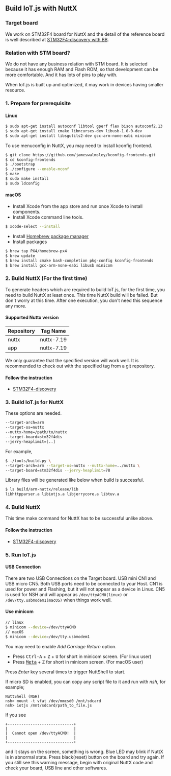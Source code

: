 ## Build IoT.js with NuttX

### Target board
We work on STM32F4 board for NuttX and the detail of the reference board is well described at [STM32F4-discovery with BB](http://www.st.com/web/en/catalog/tools/FM116/SC959/SS1532/LN1199/PF255417).

### Relation with STM board?
We do not have any business relation with STM board. It is selected because it has enough RAM and Flash ROM, so that development can be more comfortable. And it has lots of pins to play with.

When IoT.js is built up and optimized, it may work in devices having smaller resource.


### 1. Prepare for prerequisite
#### Linux

```bash
$ sudo apt-get install autoconf libtool gperf flex bison autoconf2.13
$ sudo apt-get install cmake libncurses-dev libusb-1.0-0-dev
$ sudo apt-get install libsgutils2-dev gcc-arm-none-eabi minicom
```

To use menuconfig in NuttX, you may need to install kconfig frontend.

```bash
$ git clone https://github.com/jameswalmsley/kconfig-frontends.git
$ cd kconfig-frontends
$ ./bootstrap
$ ./configure --enable-mconf
$ make
$ sudo make install
$ sudo ldconfig
```

#### macOS

* Install Xcode from the app store and run once Xcode to install components.
* Install Xcode command line tools.
```bash
$ xcode-select --install
```
* Install [Homebrew package manager](http://brew.sh/)
* Install packages
```bash
$ brew tap PX4/homebrew-px4
$ brew update
$ brew install cmake bash-completion pkg-config kconfig-frontends
$ brew install gcc-arm-none-eabi libusb minicom
```

### 2. Build NuttX (For the first time)

To generate headers which are required to build IoT.js, for the first time, you need to build NuttX at least once. This time NuttX build will be failed. But don't worry at this time. After one execution, you don't need this sequence any more.

#### Supported Nuttx version
|Repository|Tag Name|
|----------|:------:|
| nuttx | nuttx-7.19 |
| app | nuttx-7.19 |

We only guarantee that the specified version will work well. It is recommended to check out with the specified tag from a git repository.


#### Follow the instruction
* [STM32F4-discovery](../targets/nuttx/stm32f4dis/README.md)


### 3. Build IoT.js for NuttX

These options are needed.
```bash
--target-arch=arm
--target-os=nuttx
--nuttx-home=/path/to/nuttx
--target-board=stm32f4dis
--jerry-heaplimit=[..]
```

For example,
```bash
$ ./tools/build.py \
--target-arch=arm --target-os=nuttx --nuttx-home=../nuttx \
--target-board=stm32f4dis --jerry-heaplimit=78
```

Library files will be generated like below when build is successful.

```bash
$ ls build/arm-nuttx/release/lib
libhttpparser.a libiotjs.a libjerrycore.a libtuv.a
```

### 4. Build NuttX

This time make command for NuttX has to be successful unlike above.

#### Follow the instruction
* [STM32F4-discovery](../targets/nuttx/stm32f4dis/README.md)

### 5. Run IoT.js

#### USB Connection

There are two USB Connections on the Target board. USB mini CN1 and USB micro CN5. Both USB ports need to be connected to your Host. CN1 is used for power and Flashing, but it will not appear as a device in Linux. CN5 is used for NSH and will appear as `/dev/ttyACM0(linux)` or  `/dev/tty.usbmodem1(macOS)` when things work well.

#### Use minicom

```bash
// linux
$ minicom --device=/dev/ttyACM0
// macOS
$ minicom --device=/dev/tty.usbmodem1

```
You may need to enable _Add Carriage Return_ option.
* Press <kbd>Ctrl-A</kbd> + <kbd>Z</kbd> + <kbd>U</kbd> for short in minicom screen. (For linux user)
* Press <kbd>[Meta](http://osxdaily.com/2013/02/01/use-option-as-meta-key-in-mac-os-x-terminal/)</kbd> + <kbd>Z</kbd> for short in minicom screen. (For macOS user)

Press _Enter_ key several times to trigger NuttShell to start.

If micro SD is enabled, you can copy any script file to it and run with _nsh_, for example;
```
NuttShell (NSH)
nsh> mount -t vfat /dev/mmcsd0 /mnt/sdcard
nsh> iotjs /mnt/sdcard/path_to_file.js
```

If you see
```
+-----------------------------+                  
|                             |                  
|  Cannot open /dev/ttyACM0!  |                  
|                             |                  
+-----------------------------+
```
and it stays on the screen, something is wrong. Blue LED may blink if NuttX is in abnormal state. Press black(reset) button on the board and try again. If you still see this warning message, begin with original NuttX code and check your board, USB line and other softwares.
